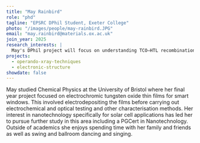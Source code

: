```yaml
---
title: "May Rainbird"
role: "phd"
tagline: "EPSRC DPhil Student, Exeter College"
photo: "/images/people/may-rainbird.JPG"
email: "may.rainbird@materials.ox.ac.uk"
join_year: 2025
research_interests: |
  May's DPhil project will focus on understanding TCO–HTL recombination junctions in perovskite–silicon tandem solar cells. She will be researching sustainable materials that provide effective passivation and good electrical conductivity. Characterisation methods including synchrotron-based spectroscopy techniques will be used to investigate the chemical, structural, electronic and optical properties of the TCO–HTL interface and the charge transport mechanisms that are occurring.
projects:
  - operando-xray-techniques
  - electronic-structure
showdate: false
---
```


May studied Chemical Physics at the University of Bristol where her final year project focused on electrochromic tungsten oxide thin films for smart windows. This involved electrodepositing the films before carrying out electrochemical and optical testing and other characterisation methods. Her interest in nanotechnology specifically for solar cell applications has led her to pursue further study in this area including a PGCert in Nanotechnology. Outside of academics she enjoys spending time with her family and friends as well as swing and ballroom dancing and singing.
